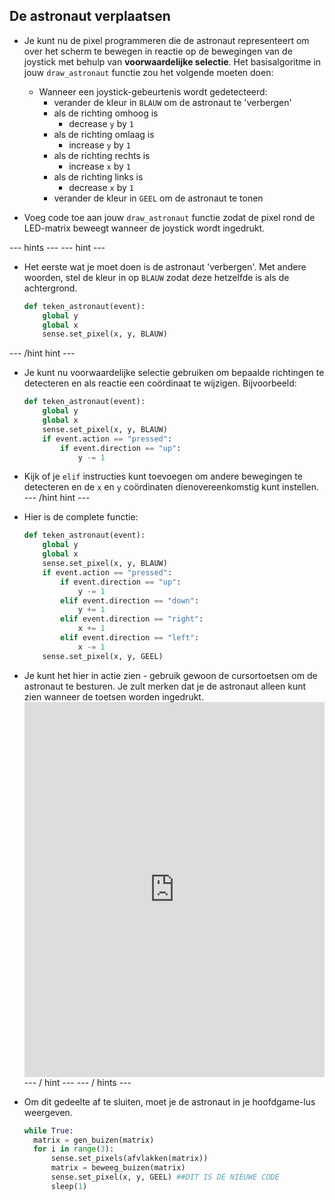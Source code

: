 ## De astronaut verplaatsen

- Je kunt nu de pixel programmeren die de astronaut representeert om over het scherm te bewegen in reactie op de bewegingen van de joystick met behulp van **voorwaardelijke selectie**. Het basisalgoritme in jouw `draw_astronaut` functie zou het volgende moeten doen:
  - Wanneer een joystick-gebeurtenis wordt gedetecteerd:
    - verander de kleur in `BLAUW` om de astronaut te 'verbergen'
    - als de richting omhoog is
      - decrease `y` by `1`
    - als de richting omlaag is
      - increase `y` by `1`
    - als de richting rechts is
      - increase `x` by `1`
    - als de richting links is
      - decrease `x` by `1`
    - verander de kleur in `GEEL` om de astronaut te tonen

- Voeg code toe aan jouw `draw_astronaut` functie zodat de pixel rond de LED-matrix beweegt wanneer de joystick wordt ingedrukt.

--- hints --- --- hint ---
- Het eerste wat je moet doen is de astronaut 'verbergen'. Met andere woorden, stel de kleur in op `BLAUW` zodat deze hetzelfde is als de achtergrond.
    ```python
    def teken_astronaut(event):
        global y
        global x
        sense.set_pixel(x, y, BLAUW)
    ```
--- /hint hint ---
- Je kunt nu voorwaardelijke selectie gebruiken om bepaalde richtingen te detecteren en als reactie een coördinaat te wijzigen. Bijvoorbeeld:
  ```python
  def teken_astronaut(event):
      global y
      global x
      sense.set_pixel(x, y, BLAUW)
      if event.action == "pressed":
          if event.direction == "up":
              y -= 1
  ```
- Kijk of je `elif` instructies kunt toevoegen om andere bewegingen te detecteren en de `x` en `y` coördinaten dienovereenkomstig kunt instellen. --- /hint hint ---
- Hier is de complete functie:
  ```python
  def teken_astronaut(event):
      global y
      global x
      sense.set_pixel(x, y, BLAUW)
      if event.action == "pressed":
          if event.direction == "up":
              y -= 1
          elif event.direction == "down":
              y += 1
          elif event.direction == "right":
              x += 1
          elif event.direction == "left":
              x -= 1
      sense.set_pixel(x, y, GEEL)
  ```
- Je kunt het hier in actie zien - gebruik gewoon de cursortoetsen om de astronaut te besturen. Je zult merken dat je de astronaut alleen kunt zien wanneer de toetsen worden ingedrukt. <iframe src="https://trinket.io/embed/python/9dc48939c7" width="100%" height="600" frameborder="0" marginwidth="0" marginheight="0" allowfullscreen mark="crwd-mark"></iframe> --- / hint --- --- / hints ---

- Om dit gedeelte af te sluiten, moet je de astronaut in je hoofdgame-lus weergeven.

    ```python
    while True:
      matrix = gen_buizen(matrix)
      for i in range(3):
          sense.set_pixels(afvlakken(matrix))
          matrix = beweeg_buizen(matrix)
          sense.set_pixel(x, y, GEEL) ##DIT IS DE NIEUWE CODE
          sleep(1)
    ```
